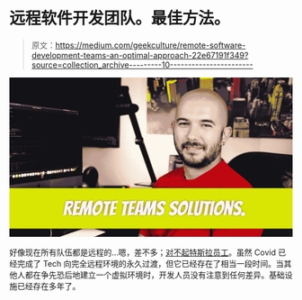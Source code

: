 # 远程软件开发团队。最佳方法。

> 原文：<https://medium.com/geekculture/remote-software-development-teams-an-optimal-approach-22e67191f349?source=collection_archive---------10----------------------->

![](img/0f21abde228093404622f0858d9e6c3b.png)

好像现在所有队伍都是远程的…嗯，差不多；[对不起特斯拉员工](https://www.reuters.com/technology/musk-memo-tesla-staff-return-office-or-leave-company-2022-06-01/)。虽然 Covid 已经完成了 Tech 向完全远程环境的永久过渡，但它已经存在了相当一段时间。当其他人都在争先恐后地建立一个虚拟环境时，开发人员没有注意到任何差异。基础设施已经存在多年了。